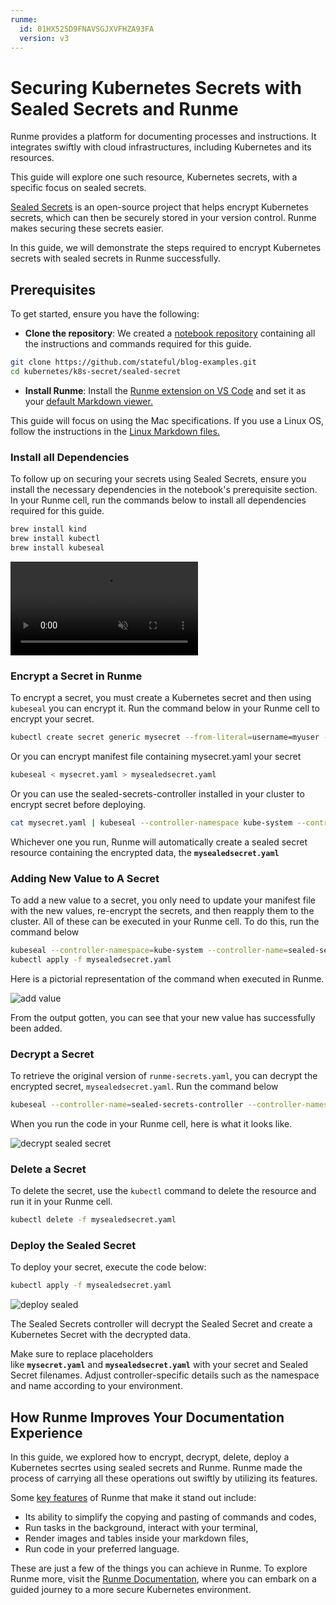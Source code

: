 ```yaml
---
runme:
  id: 01HX525D9FNAVSGJXVFHZA93FA
  version: v3
---
```


# Securing Kubernetes Secrets with Sealed Secrets and Runme

Runme provides a platform for documenting processes and instructions. It integrates swiftly with cloud infrastructures, including Kubernetes and its resources.

This guide will explore one such resource, Kubernetes secrets, with a specific focus on sealed secrets.

[Sealed Secrets](https://archive.eksworkshop.com/beginner/200_secrets/installing-sealed-secrets/) is an open-source project that helps encrypt Kubernetes secrets, which can then be securely stored in your version control. Runme makes securing these secrets easier.

In this guide, we will demonstrate the steps required to encrypt Kubernetes secrets with sealed secrets in Runme successfully.

## **Prerequisites**[](/guide/k8s-secret#prerequisites)

To get started, ensure you have the following:

- **Clone the repository**: We created a [notebook repository](https://github.com/stateful/blog-examples/tree/main/kubernetes/k8s-secret/sealed-secret) containing all the instructions and commands required for this guide.

```sh {"id":"01HYBANSBEGDG8RCXAJB3P75FH"}
git clone https://github.com/stateful/blog-examples.git
cd kubernetes/k8s-secret/sealed-secret
```

- **Install Runme**: Install the [Runme extension on VS Code](https://marketplace.visualstudio.com/items?itemName=stateful.runme) and set it as your [default Markdown viewer.](https://docs.runme.dev/installation/vscode#how-to-set-vs-code-as-your-default-markdown-viewer)

This guide will focus on using the Mac specifications. If you use a Linux OS, follow the instructions in the [Linux Markdown files.](https://github.com/stateful/blog-examples/blob/main/kubernetes/k8s-secret/sealed-secret/linux-sealedsecrets.md)

### Install all Dependencies

To follow up on securing your secrets using Sealed Secrets, ensure you install the necessary dependencies in the notebook's prerequisite section. In your Runme cell, run the commands below to install all dependencies required for this guide.

```sh {"id":"01HYBAST575EKGMG6PW081YNFK"}
brew install kind
brew install kubectl
brew install kubeseal
```

<video autoPlay loop muted playsInline controls>
  <source src="/videos/sealed-secrets-runme.mp4" type="video/mp4" />
  <source src="/videos/sealed-secrets-runme.webm" type="video/webm" />
</video>

### **Encrypt a Secret in Runme**[](/guide/k8s-secret#encrypt-a-secret)

To encrypt a secret, you must create a Kubernetes secret and then using `kubeseal` you can encrypt it. Run the command below in your Runme cell to encrypt your secret.

```sh {"id":"01HYBAVNNJQ40YSKKAXF3653J2"}
kubectl create secret generic mysecret --from-literal=username=myuser --from-literal=password=mypassword --dry-run=client -o yaml | kubeseal > mysealedsecret.yaml
```

Or you can encrypt manifest file containing mysecret.yaml your secret

```sh {"id":"01HYBAW0WC6R9QYK6W19NP6W34"}
kubeseal < mysecret.yaml > mysealedsecret.yaml
```

Or you can use the sealed-secrets-controller installed in your cluster to encrypt secret before deploying.

```sh {"id":"01HYBAX0N8475XQ1Y49YMNDW1J"}
cat mysecret.yaml | kubeseal --controller-namespace kube-system --controller-name sealed-secrets-controller --format yaml > mysealedsecret.yaml
```

Whichever one you run, Runme will automatically create a sealed secret resource containing the encrypted data, the **`mysealedsecret.yaml`**

### Adding New Value to A Secret

To add a new value to a secret, you only need to update your manifest file with the new values, re-encrypt the secrets, and then reapply them to the cluster. All of these can be executed in your Runme cell. To do this, run the command below

```sh {"id":"01HYBAYYWG89SF0SNTY27YH468"}
kubeseal --controller-namespace=kube-system --controller-name=sealed-secrets-controller < new_secret.yaml > mysealedsecret.yaml
kubectl apply -f mysealedsecret.yaml
```

Here is a pictorial representation of the command when executed in Runme.

![add value](../../static/img/guide-page/add-secret.png)

From the output gotten, you can see that your new value has successfully been added.

### Decrypt a Secret[](/guide/k8s-secret#decrypt-a-secret)

To retrieve the original version of `runme-secrets.yaml`, you can decrypt the encrypted secret, `mysealedsecret.yaml`. Run the command below

```sh {"id":"01HYBANBSHN43RFRRNP1J6P7YA"}
kubeseal --controller-name=sealed-secrets-controller --controller-namespace=kube-system  < mysealedsecret.yaml > mysecrets.yaml
```

When you run the code in your Runme cell, here is what it looks like.

![decrypt sealed secret](../../static/img/guide-page/decrypt-sealed-secrets.png)

### Delete a Secret

To delete the secret, use the `kubectl` command to delete the resource and run it in your Runme cell.

```sh {"id":"01HYBANBSHN43RFRRNP3Q0KKFB"}
kubectl delete -f mysealedsecret.yaml
```

### **Deploy the Sealed Secret**[](/guide/k8s-secret#deploy-the-sealed-secret)

To deploy your secret, execute the code below:

```sh {"id":"01HYBANBSHN43RFRRNP5PR5P9S"}
kubectl apply -f mysealedsecret.yaml
```

![deploy sealed](../../static/img/guide-page/sealed-secret-apply.png)

The Sealed Secrets controller will decrypt the Sealed Secret and create a Kubernetes Secret with the decrypted data.

Make sure to replace placeholders like **`mysecret.yaml`** and **`mysealedsecret.yaml`** with your secret and Sealed Secret filenames. Adjust controller-specific details such as the namespace and name according to your environment.

## How Runme Improves Your Documentation Experience

In this guide, we explored how to encrypt, decrypt, delete, deploy a Kubernetes secrtes using sealed secrets and Runme. Runme made the process of carrying all these operations out swiftly by utilizing its features.

Some [key features](https://docs.runme.dev/getting-started/features) of Runme that make it stand out include:

- Its ability to simplify the copying and pasting of commands and codes,
- Run tasks in the background, interact with your terminal,
- Render images and tables inside your markdown files,
- Run code in your preferred language.

These are just a few of the things you can achieve in Runme. To explore Runme more, visit the [Runme Documentation](https://docs.runme.dev/), where you can embark on a guided journey to a more secure Kubernetes environment.
